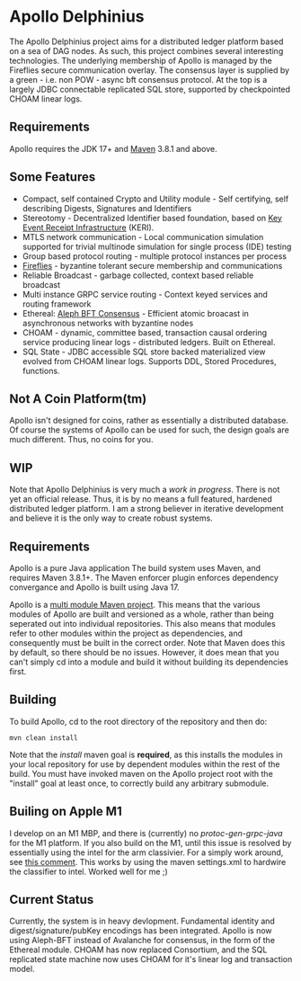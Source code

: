 # Apollo Delphinius
The Apollo Delphinius project aims for a distributed ledger platform based on a sea of DAG nodes.  As such, this project combines several interesting technologies.  The underlying membership of Apollo is managed by the Fireflies secure communication overlay.  The consensus layer is supplied by a green - i.e. non POW - async bft consensus protocol. At the top is a largely JDBC connectable replicated SQL store, supported by checkpointed CHOAM linear logs.

## Requirements
Apollo requires the JDK 17+ and [Maven](https://maven.apache.org/) 3.8.1 and above.  

## Some Features
* Compact, self contained Crypto and Utility module - Self certifying, self describing Digests, Signatures and Identifiers 
* Stereotomy - Decentralized Identifier based foundation, based on [Key Event Receipt Infrastructure](https://github.com/decentralized-identity/keri) (KERI).
* MTLS network communication - Local communication simulation supported for trivial multinode simulation for single process (IDE) testing
* Group based protocol routing - multiple protocol instances per process
* [Fireflies](https://ymsir.com/papers/fireflies-tocs.pdf) - byzantine tolerant secure membership and communications
* Reliable Broadcast - garbage collected, context based reliable broadcast
* Multi instance GRPC service routing - Context keyed services and routing framework
* Ethereal: [Aleph BFT Consensus](https://arxiv.org/pdf/1908.05156.pdf) - Efficient atomic broacast in asynchronous networks with byzantine nodes
* CHOAM - dynamic, committee based, transaction causal ordering service producing linear logs - distributed ledgers.  Built on Ethereal.
* SQL State - JDBC accessible SQL store backed materialized view evolved from CHOAM linear logs.  Supports DDL, Stored Procedures, functions.


## Not A Coin Platform(tm)
Apollo isn't designed for coins, rather as essentially a distributed database.  Of course the systems of Apollo can be used for such, the design goals are much different.  Thus, no coins for you.


## WIP
Note that Apollo Delphinius is very much a _work in progress_.  There is not yet an official release.  Thus, it is by no means a full featured, hardened distributed ledger platform.  I am a strong believer in iterative development and believe it is the only way to create robust systems.

## Requirements
Apollo is a pure Java application  The build system uses Maven, and requires Maven 3.8.1+.  The Maven enforcer plugin enforces dependency convergance and Apollo is built using Java 17.

Apollo is a [multi module Maven project](https://maven.apache.org/guides/mini/guide-multiple-modules.html).  This means that the various modules of Apollo are built and versioned as a whole, rather than being seperated out into individual repositories.  This also means that modules refer to other modules within the project as dependencies, and consequently must be built in the correct order.  Note that Maven does this by default, so there should be no issues.  However, it does mean that you can't simply cd into a module and build it without building its dependencies first.


## Building
To build Apollo, cd to the root directory of the repository and then do:
   
    mvn clean install

Note that the  _install_  maven goal is **required**, as this installs the modules in your local repository for use by dependent modules within the rest of the build.  You must have invoked maven on the Apollo project root with the "install" goal at least once, to correctly build any arbitrary submodule.


## Builing on Apple M1
I develop on an M1 MBP, and there is (currently) no _protoc-gen-grpc-java_ for the M1 platform.  If you also build on the M1, until this issue is resolved by essentially using the intel for the arm classivier.  For a simply work around, see [this comment](https://github.com/grpc/grpc-java/issues/7690#issuecomment-772424454).  This works by using the maven settings.xml to hardwire the classifier to intel.  Worked well for me ;)

## Current Status
Currently, the system is in heavy devlopment.  Fundamental identity and digest/signature/pubKey encodings has been integrated.  Apollo is now using Aleph-BFT instead of Avalanche for consensus, in the form of the Ethereal module.  CHOAM has now replaced Consortium, and the SQL replicated state machine now uses CHOAM for it's linear log and transaction model.
